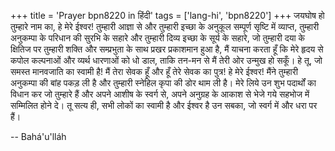 +++
title = 'Prayer bpn8220 in हिंदी'
tags = ['lang-hi', 'bpn8220']
+++
जयघोष हो तुम्हारे नाम का, हे मेरे ईश्वर! तुम्हारी आज्ञा से और तुम्हारी इच्छा के अनुकूल सम्पूर्ण सृष्टि में व्याप्त, तुम्हारी अनुकम्पा के परिधान की सुरभि के सहारे और तुम्हारी दिव्य इच्छा के सूर्य के सहारे, जो तुम्हारी दया के क्षितिज पर तुम्हारी शक्ति और सम्प्रभुता के साथ प्रखर प्रकाशमान हुआ है, मैं याचना करता हूँ कि मेरे हृदय से कपोल कल्पनाओं और व्यर्थ धारणाओं को धो डाल, ताकि तन-मन से मैं तेरी ओर उन्मुख हो सकूँ। हे तू, जो समस्त मानवजाति का स्वामी है! मैं तेरा सेवक हूँ और हूँ तेरे सेवक का पुत्र! हे मेरे ईश्वर! मैंने तुम्हारी अनुकम्पा की बांह पकड़ ली है और तुम्हारी स्नेहिल कृपा की डोर थाम ली है। मेरे लिये उन शुभ पदार्थों का विधान कर जो तुम्हारे हैं और अपने आशीष के स्वर्ग से, अपने अनुग्रह के आकाश से भेजे गये सहभोज में सम्मिलित होने दे। तू सत्य ही, सभी लोकों का स्वामी है और ईश्वर है उन सबका, जो स्वर्ग में और धरा पर हैं।

-- Bahá'u'lláh
